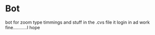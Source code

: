 # Bot
bot for zoom
type timmings and stuff in the .cvs file
it login in ad work fine...........I hope
